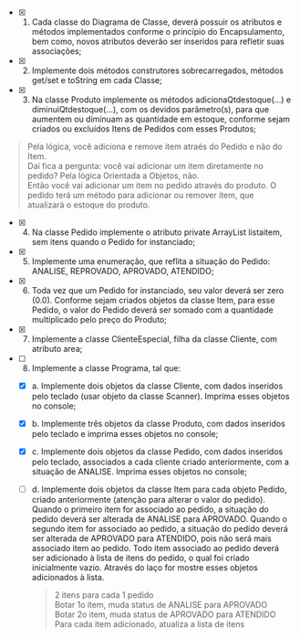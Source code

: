 
- [x] 1. Cada classe do Diagrama de Classe, deverá possuir os atributos e métodos 
implementados conforme o princípio do Encapsulamento, bem como, novos atributos 
deverão ser inseridos para refletir suas associações; 

- [x] 2. Implemente dois métodos construtores sobrecarregados, métodos get/set e toString 
em cada Classe; 

- [x] 3. Na classe Produto implemente os métodos adicionaQtdestoque(...) e diminuiQtdestoque(...), com os devidos parâmetro(s), para que aumentem ou diminuam as quantidade em estoque, conforme sejam criados ou excluídos Itens de Pedidos com esses Produtos; 
> Pela lógica, você adiciona e remove item atraés do Pedido e não do Item.  
> Daí fica a pergunta: você vai adicionar um item diretamente no pedido? Pela lógica Orientada a Objetos, não.  
> Então você vai adicionar um item no pedido através do produto.
> O pedido terá um método para adicionar ou remover item, que atualizará o estoque do produto.

- [x] 4. Na classe Pedido implemente o atributo private ArrayList<Item> listaitem, sem itens quando o Pedido for instanciado;

- [x] 5. Implemente uma enumeração, que reflita a situação do Pedido: ANALISE, REPROVADO, APROVADO, ATENDIDO; 

- [x] 6. Toda vez que um Pedido for instanciado, seu valor deverá ser zero (0.0). Conforme sejam criados objetos da classe Item, para esse Pedido, o valor do Pedido deverá ser somado com a quantidade multiplicado pelo preço do Produto; 

- [x] 7. Implemente a classe ClienteEspecial, filha da classe Cliente, com atributo area; 

- [ ] 8. Implemente a classe Programa, tal que:

  - [x] a. Implemente dois objetos da classe Cliente, com dados inseridos pelo teclado (usar objeto da classe Scanner). Imprima esses objetos no console; 

  - [x] b. Implemente três objetos da classe Produto, com dados inseridos pelo teclado e imprima esses objetos no console; 
  
  - [x] c. Implemente dois objetos da classe Pedido, com dados inseridos pelo teclado, associados a cada cliente criado anteriormente, com a situação de ANALISE. Imprima esses objetos no console; 

  - [ ] d. Implemente dois objetos da classe Item para cada objeto Pedido, criado anteriormente (atenção para alterar o valor do pedido). Quando o primeiro item for associado ao pedido, a situação do pedido deverá ser alterada de ANALISE para APROVADO. Quando o segundo item for associado ao pedido, a situação do pedido deverá ser alterada de APROVADO para ATENDIDO, pois não será mais associado item ao pedido. Todo item associado ao pedido deverá ser adicionado à lista de itens do pedido, o qual foi criado inicialmente vazio. Através do laço for mostre esses objetos adicionados à lista.
      > 2 itens para cada 1 pedido  
      > Botar 1o item, muda status de ANALISE para APROVADO  
      > Botar 2o item, muda status de APROVADO para ATENDIDO
      > Para cada item adicionado, atualiza a lista de itens  